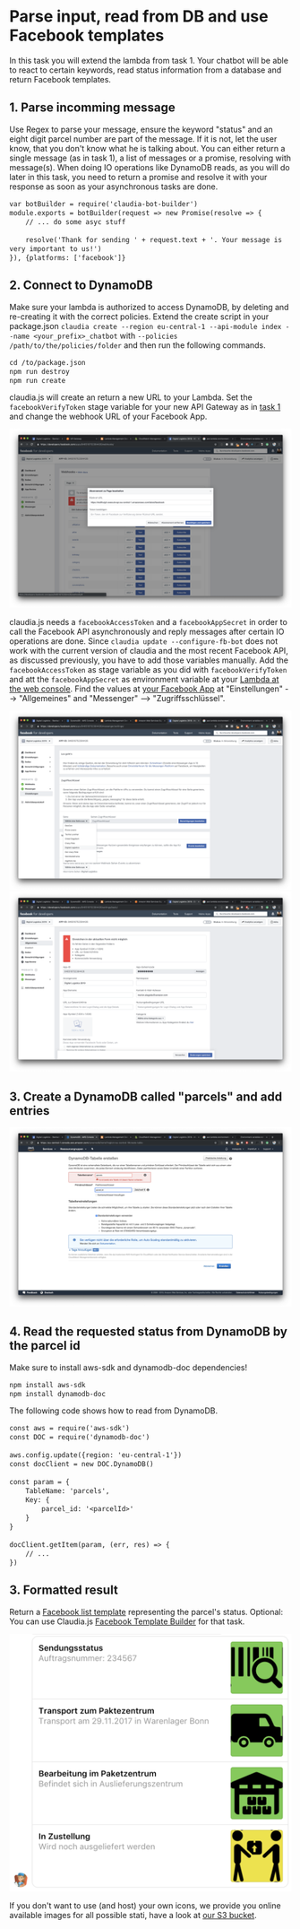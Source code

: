 # Parse input, read from DB and use Facebook templates

In this task you will extend the lambda from task 1. Your chatbot will be able to react to certain keywords, read status information from a database and return Facebook templates.

## 1. Parse incomming message

Use Regex to parse your message, ensure the keyword "status" and an eight digit parcel number are part of the message. If it is not, let the user know, that you don't know what he is talking about. You can either return a single message (as in task 1), a list of messages or a promise, resolving with message(s). When doing IO operations like DynamoDB reads, as you will do later in this task, you need to return a promise and resolve it with your response as soon as your asynchronous tasks are done.
``` 
var botBuilder = require('claudia-bot-builder')
module.exports = botBuilder(request => new Promise(resolve => {
    // ... do some asyc stuff

    resolve('Thank for sending ' + request.text + '. Your message is very important to us!')
}), {platforms: ['facebook']}
```

## 2. Connect to DynamoDB

Make sure your lambda is authorized to access DynamoDB, by deleting and re-creating it with the correct policies. Extend the create script in your package.json `claudia create --region eu-central-1 --api-module index --name <your_prefix>_chatbot` with `--policies /path/to/the/policies/folder` and then run the following commands.

```
cd /to/package.json
npm run destroy
npm run create
```

claudia.js will create an return a new URL to your Lambda. Set the `facebookVerifyToken` stage variable for your new API Gateway as in [task 1](../01_build_hello_world_chatbot) and change the webhook URL of your Facebook App.

![](images/change_webhook.png)

claudia.js needs a `facebookAccessToken` and a `facebookAppSecret` in order to call the Facebook API asynchronously and reply messages after certain IO operations are done. Since `claudia update --configure-fb-bot` does not work with the current version of claudia and the most recent Facebook API, as discussed previously, you have to add those variables manually. Add the `facebookAccessToken` as stage variable as you did with `facebookVerifyToken` and att the `facebookAppSecret` as environment variable at your [Lambda at the web console](https://eu-central-1.console.aws.amazon.com/lambda/home?region=eu-central-1#/functions). Find the values at [your Facebook App](developers.facebook.com) at "Einstellungen" --> "Allgemeines" and "Messenger" --> "Zugriffsschlüssel".

![](images/token.png)
![](images/secret.png)

## 3. Create a DynamoDB called "parcels" and add entries

![](images/dynamo_db.png)

## 4. Read the requested status from DynamoDB by the parcel id

Make sure to install aws-sdk and dynamodb-doc dependencies!

```
npm install aws-sdk
npm install dynamodb-doc
```

The following code shows how to read from DynamoDB.

```
const aws = require('aws-sdk')
const DOC = require('dynamodb-doc')

aws.config.update({region: 'eu-central-1'})
const docClient = new DOC.DynamoDB()

const param = {
    TableName: 'parcels',
    Key: {
        parcel_id: '<parcelId>'
    }
}

docClient.getItem(param, (err, res) => {
    // ...
})
```

## 3. Formatted result

Return a [Facebook list template](https://developers.facebook.com/docs/messenger-platform/send-messages/template/list) representing the parcel's status. Optional: You can use Claudia.js [Facebook Template Builder](https://github.com/claudiajs/claudia-bot-builder/blob/master/docs/FB_TEMPLATE_MESSAGE_BUILDER.md) for that task.

![Facebook list template](./images/facebook_list_template.png)

If you don't want to use (and host) your own icons, we provide you online available images for all possible stati, have a look at [our S3 bucket](https://s3.console.aws.amazon.com/s3/buckets/digital-logistic-web/?region=eu-central-1&tab=overview).